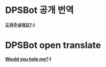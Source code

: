 # DPSBot 공개 번역

**[도와주실래요?](https://www.transifex.com/ttakkku/dpsbot/dashboard/):)**

# DPSBot open translate

**[Would you help me?](https://www.transifex.com/ttakkku/dpsbot/dashboard/):)**
